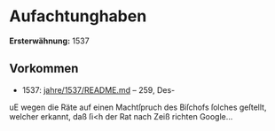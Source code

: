 # Aufachtunghaben

**Ersterwähnung:** 1537

## Vorkommen
- 1537: [jahre/1537/README.md](../jahre/1537/README.md) – 259, Des-

uE wegen die Räte auf einen Machtſpruch des Biſchofs ſolches
geſtellt, welcher erkannt, daß ſi<h der Rat nach Zeiß richten
Google...
